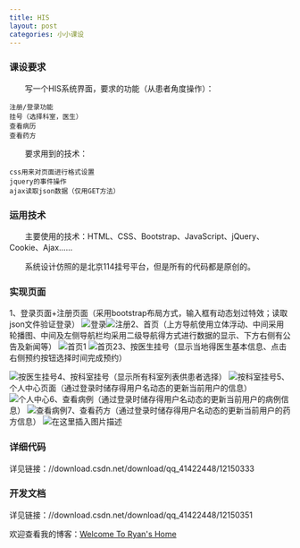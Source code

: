 ```yaml
---
title: HIS
layout: post
categories: 小小课设
---
```



### 课设要求
&emsp;&emsp;写一个HIS系统界面，要求的功能（从患者角度操作）：

    注册/登录功能
    挂号（选择科室，医生）
    查看病历
    查看药方

&emsp;&emsp;要求用到的技术：

    css用来对页面进行格式设置
    jquery的事件操作
    ajax读取json数据（仅用GET方法）

### 运用技术
&emsp;&emsp;主要使用的技术：HTML、CSS、Bootstrap、JavaScript、jQuery、Cookie、Ajax……

&emsp;&emsp;系统设计仿照的是北京114挂号平台，但是所有的代码都是原创的。

### 实现页面
1、登录页面+注册页面（采用bootstrap布局方式，输入框有动态划过特效；读取json文件验证登录）
![登录](https://img-blog.csdnimg.cn/20200211185617459.png?x-oss-process=image/watermark,type_ZmFuZ3poZW5naGVpdGk,shadow_10,text_aHR0cHM6Ly9ibG9nLmNzZG4ubmV0L3FxXzQxNDIyNDQ4,size_16,color_FFFFFF,t_70)![注册](https://img-blog.csdnimg.cn/20200211185750748.png?x-oss-process=image/watermark,type_ZmFuZ3poZW5naGVpdGk,shadow_10,text_aHR0cHM6Ly9ibG9nLmNzZG4ubmV0L3FxXzQxNDIyNDQ4,size_16,color_FFFFFF,t_70)2、首页（上方导航使用立体浮动、中间采用轮播图、中间及左侧导航栏均采用二级导航得方式进行数据的显示、下方右侧有公告及新闻等）
![首页1](https://img-blog.csdnimg.cn/20200211185921923.png?x-oss-process=image/watermark,type_ZmFuZ3poZW5naGVpdGk,shadow_10,text_aHR0cHM6Ly9ibG9nLmNzZG4ubmV0L3FxXzQxNDIyNDQ4,size_16,color_FFFFFF,t_70)
![首页2](https://img-blog.csdnimg.cn/20200211185943253.png?x-oss-process=image/watermark,type_ZmFuZ3poZW5naGVpdGk,shadow_10,text_aHR0cHM6Ly9ibG9nLmNzZG4ubmV0L3FxXzQxNDIyNDQ4,size_16,color_FFFFFF,t_70)3、按医生挂号（显示当地得医生基本信息、点击右侧预约按钮选择时间完成预约）

![按医生挂号](https://img-blog.csdnimg.cn/20200211190054962.png?x-oss-process=image/watermark,type_ZmFuZ3poZW5naGVpdGk,shadow_10,text_aHR0cHM6Ly9ibG9nLmNzZG4ubmV0L3FxXzQxNDIyNDQ4,size_16,color_FFFFFF,t_70)4、按科室挂号（显示所有科室列表供患者选择）
![按科室挂号](https://img-blog.csdnimg.cn/20200211190311659.png?x-oss-process=image/watermark,type_ZmFuZ3poZW5naGVpdGk,shadow_10,text_aHR0cHM6Ly9ibG9nLmNzZG4ubmV0L3FxXzQxNDIyNDQ4,size_16,color_FFFFFF,t_70)5、个人中心页面（通过登录时储存得用户名动态的更新当前用户的信息）
![个人中心](https://img-blog.csdnimg.cn/20200211190407119.png?x-oss-process=image/watermark,type_ZmFuZ3poZW5naGVpdGk,shadow_10,text_aHR0cHM6Ly9ibG9nLmNzZG4ubmV0L3FxXzQxNDIyNDQ4,size_16,color_FFFFFF,t_70)6、查看病例（通过登录时储存得用户名动态的更新当前用户的病例信息）
![查看病例](https://img-blog.csdnimg.cn/20200211190450870.png?x-oss-process=image/watermark,type_ZmFuZ3poZW5naGVpdGk,shadow_10,text_aHR0cHM6Ly9ibG9nLmNzZG4ubmV0L3FxXzQxNDIyNDQ4,size_16,color_FFFFFF,t_70)7、查看药方（通过登录时储存得用户名动态的更新当前用户的药方信息）
![在这里插入图片描述](https://img-blog.csdnimg.cn/20200211190518477.png?x-oss-process=image/watermark,type_ZmFuZ3poZW5naGVpdGk,shadow_10,text_aHR0cHM6Ly9ibG9nLmNzZG4ubmV0L3FxXzQxNDIyNDQ4,size_16,color_FFFFFF,t_70)
### 详细代码
详见链接：//download.csdn.net/download/qq_41422448/12150333

### 开发文档
详见链接：//download.csdn.net/download/qq_41422448/12150351


欢迎查看我的博客：[Welcome To Ryan's Home](http://ryan1016.github.io)

